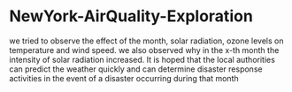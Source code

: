# NewYork-AirQuality-Exploration
we tried to observe the effect of the month, solar radiation, ozone levels on temperature and wind speed. we also observed why in the x-th month the intensity of solar radiation increased. It is hoped that the local authorities can predict the weather quickly and can determine disaster response activities in the event of a disaster occurring during that month
